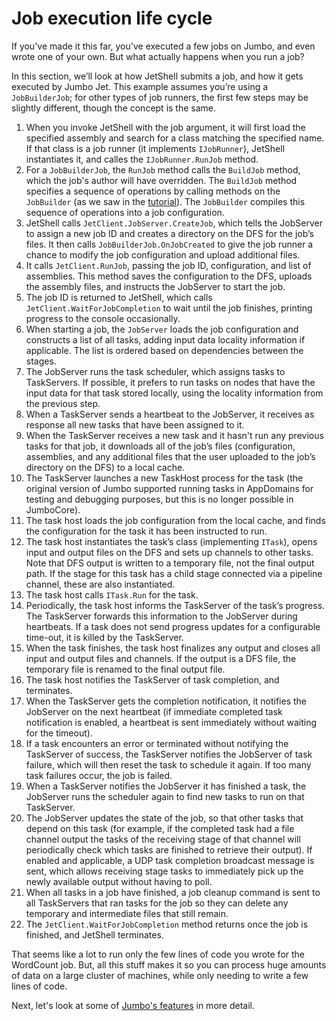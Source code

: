 # Job execution life cycle

If you've made it this far, you've executed a few jobs on Jumbo, and even wrote one of your own.
But what actually happens when you run a job?

In this section, we’ll look at how JetShell submits a job, and how it gets executed by Jumbo Jet.
This example assumes you’re using a `JobBuilderJob`; for other types of job runners, the first few
steps may be slightly different, though the concept is the same.

1. When you invoke JetShell with the job argument, it will first load the specified assembly and
search for a class matching the specified name. If that class is a job runner (it implements
`IJobRunner`), JetShell instantiates it, and calles the `IJobRunner.RunJob` method.
2. For a `JobBuilderJob`, the `RunJob` method calls the `BuildJob` method, which the job's author
will have overridden. The `BuildJob` method specifies a sequence of operations by calling methods
on the `JobBuilder` (as we saw in the [tutorial](Tutorial1.md)). The `JobBuilder` compiles this
sequence of operations into a job configuration.
3. JetShell calls `JetClient.JobServer.CreateJob`, which tells the JobServer to assign a new job ID and
creates a directory on the DFS for the job’s files. It then calls `JobBuilderJob.OnJobCreated` to
give the job runner a chance to modify the job configuration and upload additional files.
4. It calls `JetClient.RunJob`, passing the job ID, configuration, and list of assemblies. This
method saves the configuration to the DFS, uploads the assembly files, and instructs the JobServer
to start the job.
5. The job ID is returned to JetShell, which calls `JetClient.WaitForJobCompletion` to wait until
the job finishes, printing progress to the console occasionally.
6. When starting a job, the `JobServer` loads the job configuration and constructs a list of all
tasks, adding input data locality information if applicable. The list is ordered based on
dependencies between the stages.
7. The JobServer runs the task scheduler, which assigns tasks to TaskServers. If possible, it prefers
to run tasks on nodes that have the input data for that task stored locally, using the locality
information from the previous step.
8. When a TaskServer sends a heartbeat to the JobServer, it receives as response all new tasks that
have been assigned to it.
9. When the TaskServer receives a new task and it hasn't run any previous tasks for that job,
it downloads all of the job’s files (configuration, assemblies, and any additional files that the
user uploaded to the job’s directory on the DFS) to a local cache.
10. The TaskServer launches a new TaskHost process for the task (the original version of Jumbo
supported running tasks in AppDomains for testing and debugging purposes, but this is no longer
possible in JumboCore).
11. The task host loads the job configuration from the local cache, and finds the configuration for
the task it has been instructed to run.
12. The task host instantiates the task’s class (implementing `ITask`), opens input and output files
on the DFS and sets up channels to other tasks. Note that DFS output is written to a temporary file,
not the final output path. If the stage for this task has a child stage connected via a pipeline
channel, these are also instantiated.
13. The task host calls `ITask.Run` for the task.
14. Periodically, the task host informs the TaskServer of the task’s progress. The TaskServer
forwards this information to the JobServer during heartbeats. If a task does not send progress
updates for a configurable time-out, it is killed by the TaskServer.
15. When the task finishes, the task host finalizes any output and closes all input and output
files and channels. If the output is a DFS file, the temporary file is renamed to the final output
file.
16. The task host notifies the TaskServer of task completion, and terminates.
17. When the TaskServer gets the completion notification, it notifies the JobServer on the next
heartbeat (if immediate completed task notification is enabled, a heartbeat is sent immediately
without waiting for the timeout).
18. If a task encounters an error or terminated without notifying the TaskServer of success, the
TaskServer notifies the JobServer of task failure, which will then reset the task to schedule it
again. If too many task failures occur, the job is failed.
19. When a TaskServer notifies the JobServer it has finished a task, the JobServer runs the
scheduler again to find new tasks to run on that TaskServer.
20. The JobServer updates the state of the job, so that other tasks that depend on this task (for
example, if the completed task had a file channel output the tasks of the receiving stage of that
channel will periodically check which tasks are finished to retrieve their output). If enabled and
applicable, a UDP task completion broadcast message is sent, which allows receiving stage tasks
to immediately pick up the newly available output without having to poll.
21. When all tasks in a job have finished, a job cleanup command is sent to all TaskServers that
ran tasks for the job so they can delete any temporary and intermediate files that still remain.
22. The `JetClient.WaitForJobCompletion` method returns once the job is finished, and JetShell
terminates.

That seems like a lot to run only the few lines of code you wrote for the WordCount job. But, all
this stuff makes it so you can process huge amounts of data on a large cluster of machines, while
only needing to write a few lines of code.

Next, let's look at some of [Jumbo's features](DfsFeatures.md) in more detail.
